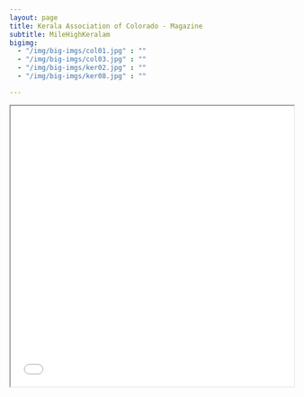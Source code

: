 ```yaml
---
layout: page
title: Kerala Association of Colorado - Magazine
subtitle: MileHighKeralam
bigimg:
  - "/img/big-imgs/col01.jpg" : ""
  - "/img/big-imgs/col03.jpg" : ""
  - "/img/big-imgs/ker02.jpg" : ""
  - "/img/big-imgs/ker08.jpg" : ""

---
```


<iframe title="MileHighKeralam- KAOC Magazine - Vol1" src="/milehighkerala/MIleHighKeralam_20201231_Vol1.pdf" width="100%" height="500px">
This browser does not support PDFs. Please download the PDF to view it
  <a href="/milehighkerala/MIleHighKeralam_20201231_Vol1.pdf">Download PDF </a></iframe>

